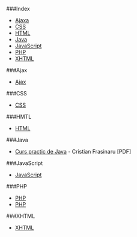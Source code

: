 ###Index
* [Ajaxa](#ajax)
* [CSS](#css)
* [HTML](#hmtl)
* [Java](#java)
* [JavaScript](#javascript)
* [PHP](#php)
* [XHTML](#xhtml)


###Ajax
* [Ajax](http://etutoriale.ro/articles/1483/1/Tutorial-Ajax/)


###CSS
* [CSS](http://www.tutorialeweb.net/css/)


###HMTL
* [HTML](http://tutorialehtml.com/htmlt)


###Java
* [Curs practic de Java](http://web.info.uvt.ro/~iordan/PIII/Cristian_Frasinaru-Curs_practic_de_Java.pdf) - Cristian Frasinaru [PDF]


###JavaScript
* [JavaScript](http://www.tutorialeweb.net/javascript/)

###PHP
* [PHP](http://www.tutorialeweb.net/php/)
* [PHP](http://php.punctsivirgula.ro)


###XHTML
* [XHTML](http://www.tutorialeweb.net/xhtml/)
